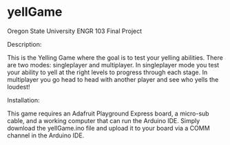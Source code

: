 # yellGame
Oregon State University ENGR 103 Final Project

Description:

This is the Yelling Game where the goal is to test your yelling abilities. There are two modes: singleplayer and multiplayer. In singleplayer mode you test your ability to yell at the right levels to progress through each stage. In multiplayer you go head to head with another player and see who yells the loudest!

Installation:

This game requires an Adafruit Playground Express board, a micro-sub cable, and a working computer that can run the Arduino IDE. Simply download the yellGame.ino file and upload it to your board via a COMM channel in the Arduino IDE.
